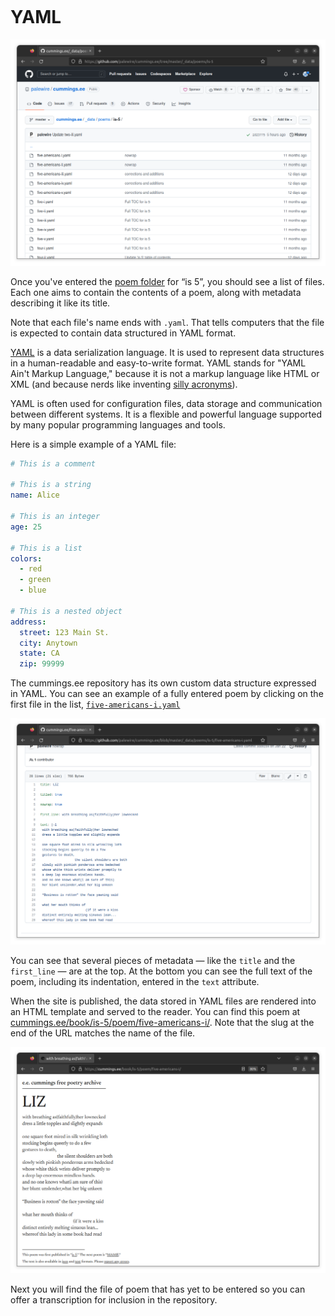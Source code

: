 ```{include} _templates/nav.html
```

# YAML

[![The poems folder](_static/img/poem-folder.png)](https://github.com/palewire/cummings.ee/tree/master/_data/poems/is-5)

Once you've entered the [poem folder](https://github.com/palewire/cummings.ee/tree/master/_data/poems/is-5) for “is 5”, you should see a list of files. Each one aims to contain the contents of a poem, along with metadata describing it like its title.

Note that each file's name ends with `.yaml`. That tells computers that the file is expected to contain data structured in YAML format.

[YAML](https://en.wikipedia.org/wiki/YAML) is a data serialization language. It is used to represent data structures in a human-readable and easy-to-write format. YAML stands for "YAML Ain't Markup Language," because it is not a markup language like HTML or XML (and because nerds like inventing [silly acronyms](https://en.wikipedia.org/wiki/Backronym)).

YAML is often used for configuration files, data storage and communication between different systems. It is a flexible and powerful language supported by many popular programming languages and tools.

Here is a simple example of a YAML file:

```yaml
# This is a comment

# This is a string
name: Alice

# This is an integer
age: 25

# This is a list
colors:
  - red
  - green
  - blue

# This is a nested object
address:
  street: 123 Main St.
  city: Anytown
  state: CA
  zip: 99999
```

The cummings.ee repository has its own custom data structure expressed in YAML. You can see an example of a fully entered poem by clicking on the first file in the list, [`five-americans-i.yaml`](https://github.com/palewire/cummings.ee/blob/master/_data/poems/is-5/five-americans-i.yaml)

[![An example of a poem in YAML](_static/img/example-poem.png)](https://github.com/palewire/cummings.ee/blob/master/_data/poems/is-5/five-americans-i.yaml)

You can see that several pieces of metadata — like the `title` and the `first_line` — are at the top. At the bottom you can see the full text of the poem, including its indentation, entered in the `text` attribute.

When the site is published, the data stored in YAML files are rendered into an HTML template and served to the reader. You can find this poem at [cummings.ee/book/is-5/poem/five-americans-i/](https://cummings.ee/book/is-5/poem/five-americans-i/). Note that the slug at the end of the URL matches the name of the file.

[![“LIZ”](_static/img/liz.png)](https://cummings.ee/book/is-5/poem/five-americans-i/)

Next you will find the file of poem that has yet to be entered so you can offer a transcription for inclusion in the repository.

